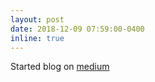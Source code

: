```yaml
---
layout: post
date: 2018-12-09 07:59:00-0400
inline: true
---
```


Started blog on [medium](https://medium.com/@073bex423.nishesh/the-fuel-for-artificial-intelligence-data-87e88f29e283)
